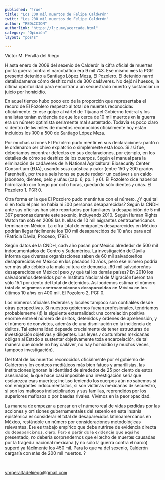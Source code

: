 ```yaml
---
published: "true"
title: "Los 200 mil muertos de Felipe Calderón"
twitt: "Los 200 mil muertos de Felipe Calderón"
author: "REDACCION"
authorlink: "https://ljz.mx/acercade.html"
category: "Opinión"
layout: "posts"

---
```



  Víctor M. Peralta del Riego



  H asta enero de 2009 del sexenio de Calderón la cifra oficial de muertes por la guerra contra el narcotráfico era 9 mil 743. Ese mismo mes la PGR presentó detenido a Santiago López Meza, El Pozolero. El detenido narró detalladamente cómo deshizo más de 300 cadáveres. No dejó ni huesos, la última oportunidad para encontrar a un secuestrado muerto y sustanciar un juicio por homicidio.



  En aquel tiempo hubo poco eco de la proporción que representaba el record de El Pozolero respecto al total de muertes reconocidas oficialmente. En ese golpe al cártel de Tijuana el Gobierno federal y los analistas tenían evidencia de que los cerca de 10 mil muertos en la guerra era un número optimista seriamente mal sustentado. Todavía es poco claro si dentro de los miles de muertos reconocidos oficialmente hoy están incluidos los 300 a 500 de Santiago López Meza.



  Por muchas razones El Pozolero pudo mentir en sus declaraciones: pactó o le ordenaron ser chivo expiatorio o simplemente está loco. Si así fue, deberíamos encontrar defectos en sus declaraciones, por ejemplo, en los detalles de cómo se deshizo de los cuerpos. Según el manual para la eliminación de cadáveres de la National Agricultural Biosecurity Center Consortium (EUA), usando sosa caústica y calor (entre 150 y 300 grados Farenheit), por tres a seis horas se puede reducir un cadáver a un caldo jabonoso, dientes, pelo y uñas (cap. 6, pp. 1 y 6). El Pozolero dice haberlos hidrolizado con fuego por ocho horas, quedando sólo dientes y uñas. El Pozolero 1, PGR 0.



  Otra forma en la que El Pozolero pudo mentir fue con el número. ¿Y qué tal si en todo el país no había ni 300 personas desaparecidas? Según la CNDH ante sus oficinas han sido reportados por familiares la desaparición de 5 mil 397 personas durante este sexenio, incluyendo 2010. Según Human Rights Watch tan sólo en 2008 las huellas de 10 mil migrantes centroamericanos terminan en México. La cifra total de emigrantes desaparecidos en México podrían llegar fácilmente los 100 mil desaparecidos de 10 años para acá (Patricia Dávila, Proceso, 1798).



  Según datos de la CNDH, cada año pasan por México alrededor de 500 mil indocumentados de Centro y Sudamérica. La investigación de Dávila informa que diversas organizaciones saben de 60 mil salvadoreños desaparecidos en México en los pasados 10 años, pero ese número podría ser más alto debido a la mala cultura de denuncia. ¡60 mil salvadoreños desaparecidos en México! pero ¿y qué tal los demás países? En 2010 los salvadoreños detenidos por el Instituto Nacional de Migración fueron tan sólo 15.1 por ciento del total de detenidos. Así podemos estimar el número total de migrantes centroamericanos desaparecidos en México en los últimos 10 años en 400 mil. El Pozolero 2, PGR 0.



  Los números oficiales federales y locales tampoco son confiables desde otras perspectivas. Si nuestros gobiernos fueran profesionales, tendríamos probablemente (¡!) la siguiente externalidad: una correlación positiva enorme entre el número de delitos, detenidos y órdenes de aprehensión, y el número de convictos, además de una disminución en la incidencia de delitos. Tal externalidad depende crucialmente de tener estructuras de investigación objetivas y diligentes. Las leyes y costumbres mexicanas obligan al Estado a sustentar objetivamente toda encarcelación, de tal manera que donde no hay cadáver, no hay homicidio (y muchas veces, tampoco investigación).



  Del total de los muertos reconocidos oficialmente por el gobierno de Calderón y los conteos mediáticos más bien fatuos y amarillistas, las instituciones ignoran la identidad de alrededor de 25 por ciento de estos asesinados, lo que hace casi imposible una investigación seria que esclarezca esas muertes; incluso teniendo los cuerpos aún no sabemos si son emigrantes indocumentados, si son víctimas mexicanas de secuestro, si son los mafiosos indisciplinados y sus familias, reprendidos por los superiores mafiosos o por bandas rivales. Vivimos en la peor opacidad.



  La manera de empezar a pensar en el número real de vidas perdidas por las acciones y omisiones gubernamentales del sexenio en esta insania epistémica es considerar el total de desaparecidos latinoamericanos en México, restándole un número por consideraciones metodológicas relevantes. Ese es trabajo empírico que debe nutrirse de evidencia directa de desapariciones, claro. Pero a partir de la evidencia que aquí he presentado, no debería sorprendernos que el techo de muertes causadas por la tragedia nacional mexicana (y no sólo la guerra contra el narco) superó ya fácilmente los 450 mil. Para lo que va del sexenio, Calderón cargaría con más de 200 mil muertos. ?



   



  vmperaltadelriego@gmail.com

